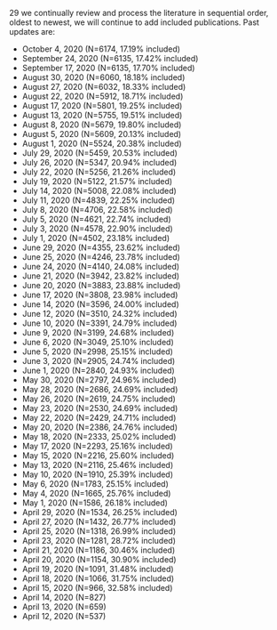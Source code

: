 29 we continually review and process the literature in sequential order, oldest to newest, we will continue to add included publications. Past updates are:

- October 4, 2020 (N=6174, 17.19% included)
- September 24, 2020 (N=6135, 17.42% included)
- September 17, 2020 (N=6135, 17.70% included)
- August 30, 2020 (N=6060, 18.18% included)
- August 27, 2020 (N=6032, 18.33% included)
- August 22, 2020 (N=5912, 18.71% included)
- August 17, 2020 (N=5801, 19.25% included)
- August 13, 2020 (N=5755, 19.51% included)
- August 8, 2020 (N=5679, 19.80% included)
- August 5, 2020 (N=5609, 20.13% included)
- August 1, 2020 (N=5524, 20.38% included)
- July 29, 2020 (N=5459, 20.53% included)
- July 26, 2020 (N=5347, 20.94% included)
- July 22, 2020 (N=5256, 21.26% included)
- July 19, 2020 (N=5122, 21.57% included)
- July 14, 2020 (N=5008, 22.08% included)
- July 11, 2020 (N=4839, 22.25% included)
- July 8, 2020 (N=4706, 22.58% included)
- July 5, 2020 (N=4621, 22.74% included)
- July 3, 2020 (N=4578, 22.90% included)
- July 1, 2020 (N=4502, 23.18% included)
- June 29, 2020 (N=4355, 23.62% included)
- June 25, 2020 (N=4246, 23.78% included)
- June 24, 2020 (N=4140, 24.08% included)
- June 21, 2020 (N=3942, 23.82% included)
- June 20, 2020 (N=3883, 23.88% included)
- June 17, 2020 (N=3808, 23.98% included)
- June 14, 2020 (N=3596, 24.00% included)
- June 12, 2020 (N=3510, 24.32% included)
- June 10, 2020 (N=3391, 24.79% included)
- June 9, 2020 (N=3199, 24.68% included)
- June 6, 2020 (N=3049, 25.10% included)
- June 5, 2020 (N=2998, 25.15% included)
- June 3, 2020 (N=2905, 24.74% included)
- June 1, 2020 (N=2840, 24.93% included)
- May 30, 2020 (N=2797, 24.96% included)
- May 28, 2020 (N=2686, 24.69% included)
- May 26, 2020 (N=2619, 24.75% included)
- May 23, 2020 (N=2530, 24.69% included)
- May 22, 2020 (N=2429, 24.71% included)
- May 20, 2020 (N=2386, 24.76% included)
- May 18, 2020 (N=2333, 25.02% included)
- May 17, 2020 (N=2293, 25.16% included)
- May 15, 2020 (N=2216, 25.60% included)
- May 13, 2020 (N=2116, 25.46% included)
- May 10, 2020 (N=1910, 25.39% included)
- May 6, 2020 (N=1783, 25.15% included)
- May 4, 2020 (N=1665, 25.76% included)
- May 1, 2020 (N=1586, 26.18% included)
- April 29, 2020 (N=1534, 26.25% included)
- April 27, 2020 (N=1432, 26.77% included)
- April 25, 2020 (N=1318, 26.99% included)
- April 23, 2020 (N=1281, 28.72% included)
- April 21, 2020 (N=1186, 30.46% included)
- April 20, 2020 (N=1154, 30.90% included)
- April 19, 2020 (N=1091, 31.48% included)
- April 18, 2020 (N=1066, 31.75% included)
- April 15, 2020 (N=966, 32.58% included)
- April 14, 2020 (N=827)
- April 13, 2020 (N=659)
- April 12, 2020 (N=537)
